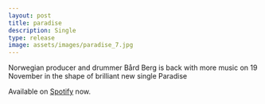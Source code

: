 ```yaml
---
layout: post
title: paradise
description: Single
type: release
image: assets/images/paradise_7.jpg
---
```


Norwegian producer and drummer Bård Berg is back with more music on 19 November in
the shape of brilliant new single Paradise

Available on [Spotify](https://open.spotify.com/track/2WLPT7agizuGUOOO0C17bD?si=39ecec35225d4621) now.
